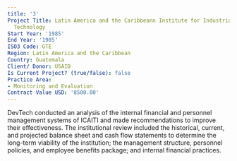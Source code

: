 ```yaml
---
title: '3'
Project Title: Latin America and the Caribbeann Institute for Industrial Research
  Technology
Start Year: '1985'
End Year: '1985'
ISO3 Code: GTE
Region: Latin America and the Caribbean
Country: Guatemala
Client/ Donor: USAID
Is Current Project? (true/false): false
Practice Area:
- Monitoring and Evaluation
Contract Value USD: '8500.00'
---
```


DevTech conducted an analysis of the internal financial and personnel management systems of ICAITI and made recommendations to improve their effectiveness. The institutional review included the historical, current, and projected balance sheet and cash flow statements to determine the long-term viability of the institution; the management structure, personnel policies, and employee benefits package; and internal financial practices.